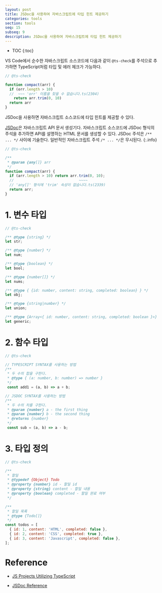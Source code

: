 ```yaml
---
layout: post
title: JSDoc을 사용하여 자바스크립트에 타입 힌트 제공하기
categories: tools
section: tools
seq: 15
subseq: 9
description: JSDoc을 사용하여 자바스크립트에 타입 힌트 제공하기
---
```


* TOC
{:toc}

VS Code에서 순수한 자바스크립트 소스코드에 다음과 같이 `@ts-check`를 주석으로 추가하면 TypeScript처럼 타입 및 에러 체크가 가능하다.

```javascript
// @ts-check

function compact(arr) {
  if (orr.length > 10)
  //  ~~~ 'orr' 이름을 찾을 수 없습니다.ts(2304)
    return arr.trim(0, 10)
  return arr
}
```

JSDoc을 사용하면 자바스크립트 소스코드에 타입 힌트를 제공할 수 있다.

[JSDoc](https://jsdoc.app)은 자바스크립트 API 문서 생성기다. 자바스크립트 소스코드에 JSDoc 형식의 주석을 추가하면 API를 설명하는 HTML 문서를 생성할 수 있다. JSDoc 주석은 `/** ... */` 사이에 기술한다. 일반적인 자바스크립트 주석 `/* ... */`은 무시된다.
{:.info}

```javascript
// @ts-check

/**
 * @param {any[]} arr
 */
function compact(arr) {
  if (arr.length > 10) return arr.trim(0, 10);
  //                              ~~~~
  // 'any[]' 형식에 'trim' 속성이 없습니다.ts(2339)
  return arr;
}
```

# 1. 변수 타입

```javascript
// @ts-check

/** @type {string} */
let str;

/** @type {number} */
let num;

/** @type {boolean} */
let bool;

/** @type {number[]} */
let nums;

/** @type { {id: number, content: string, completed: boolean} } */
let obj;

/** @type {string|number} */
let union;

/** @type {Array<{ id: number, content: string, completed: boolean }>} */
let generic;
```

# 2. 함수 타입

```javascript
// @ts-check

// TYPESCRIPT SYNTAX를 사용하는 방법
/**
 * 두 수의 합을 구한다.
 * @type { (a: number, b: number) => number }
 */
 const add1 = (a, b) => a + b;

// JSDOC SYNTAX를 사용하는 방법
/**
 * 두 수의 차를 구한다.
 * @param {number} a - the first thing
 * @param {number} b - the second thing
 * @returns {number}
 */
 const sub = (a, b) => a - b;
```

# 3. 타입 정의

```javascript
// @ts-check

/**
 * 할일
 * @typedef {Object} Todo
 * @property {number} id - 할일 id
 * @property {string} content - 할일 내용
 * @property {boolean} completed - 할일 완료 여부
 */

/**
 * 할일 목록
 * @type {Todo[]}
 */
const todos = [
  { id: 1, content: 'HTML', completed: false },
  { id: 2, content: 'CSS', completed: true },
  { id: 3, content: 'Javascript', completed: false },
];
```

# Reference

- [JS Projects Utilizing TypeScript](https://www.typescriptlang.org/docs/handbook/intro-to-js-ts.html)

- [JSDoc Reference](https://www.typescriptlang.org/docs/handbook/jsdoc-supported-types.html)
